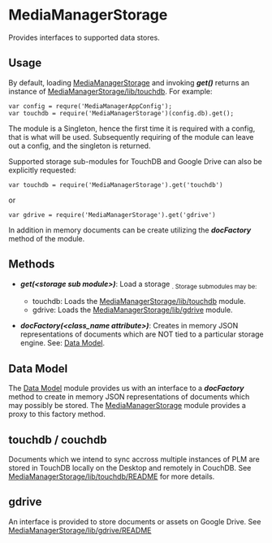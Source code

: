 # MediaManagerStorage

Provides interfaces to supported data stores.

## Usage

By default, loading [MediaManagerStorage](https://github.com/jetsonsystems/MediaManager/blob/master/MediaManagerStorage/README.md) and invoking *<b>get()</b>* returns an instance of [MediaManagerStorage/lib/touchdb](https://github.com/jetsonsystems/MediaManager/blob/master/MediaManagerStorage/lib/touchdb/README.md). For example:

    var config = requre('MediaManagerAppConfig');
    var touchdb = require('MediaManagerStorage')(config.db).get();

The module is a Singleton, hence the first time it is required with a config, that is what will be used. Subsequently requiring of the module can leave out a config, and the singleton is returned.

Supported storage sub-modules for TouchDB and Google Drive can also be explicitly requested:

    var touchdb = require('MediaManagerStorage').get('touchdb')

or

    var gdrive = require('MediaManagerStorage').get('gdrive')

In addition in memory documents can be create utilizing the *<b>docFactory</b>* method of the module.
    
## Methods

  * *<b>get(\<storage sub module\>)</b>*: Load a storage <sub module>. Storage submodules may be:

    * touchdb: Loads the [MediaManagerStorage/lib/touchdb](https://github.com/jetsonsystems/MediaManager/blob/master/MediaManagerStorage/lib/touchdb/README.md) module.
    * gdrive: Loads the [MediaManagerStorage/lib/gdrive](https://github.com/jetsonsystems/MediaManager/blob/master/MediaManagerStorage/lib/gdrive/README.md) module.

  * *<b>docFactory(\<class_name attribute\>)</b>*: Creates in memory JSON representations of documents which are NOT tied to a particular storage engine. See: [Data Model](https://github.com/jetsonsystems/MediaManager/blob/master/MediaManagerStorage/lib/data-model/README.md).
    
## Data Model
The [Data Model](https://github.com/jetsonsystems/MediaManager/blob/master/MediaManagerStorage/lib/data-model/README.md) module provides us with an interface to a *<b>docFactory</b>* method to create in memory JSON representations of documents which may possibly be stored. The [MediaManagerStorage](https://github.com/jetsonsystems/MediaManager/blob/master/MediaManagerStorage/README.md) module provides a proxy to this factory method.

## touchdb / couchdb

Documents which we intend to sync accross multiple instances of PLM are stored in TouchDB locally on the Desktop and remotely in CouchDB. See [MediaManagerStorage/lib/touchdb/README](https://github.com/jetsonsystems/MediaManager/blob/master/MediaManagerStorage/lib/touchdb/README.md) for more details.

## gdrive
An interface is provided to store documents or assets on Google Drive. See [MediaManagerStorage/lib/gdrive/README](https://github.com/jetsonsystems/MediaManager/blob/master/MediaManagerStorage/lib/gdrive/README.md)

